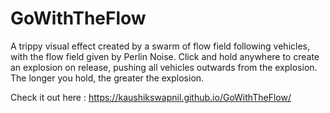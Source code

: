 # GoWithTheFlow

A trippy visual effect created by a swarm of flow field following vehicles, with the flow field given by Perlin Noise.
Click and hold anywhere to create an explosion on release, pushing all vehicles outwards from the explosion. The longer you hold, the greater the explosion.

Check it out here : https://kaushikswapnil.github.io/GoWithTheFlow/
